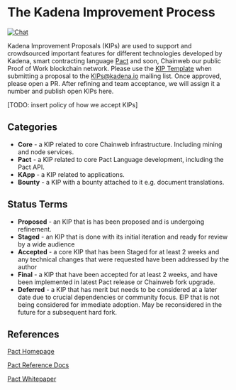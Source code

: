 The Kadena Improvement Process
===

[![Chat](https://img.shields.io/badge/chat-on%20discord-7289da.svg)](https://discord.gg/G7KE62H)


Kadena Improvement Proposals (KIPs) are used to support and crowdsourced
important features for different technologies developed by Kadena, smart
contracting language [Pact](https://github.com/kadena-io/pact) and soon,
Chainweb our public Proof of Work blockchain network. Please use the
[KIP Template](KIP-00001/Template.md) when submitting a proposal to the
KIPs@kadena.io mailing list. Once approved, please open a PR. After refining and
team acceptance, we will assign it a number and publish open KIPs here.

[TODO: insert policy of how we accept KIPs]

Categories
---
* **Core** - a KIP related to core Chainweb infrastructure. Including mining and
node services.
* **Pact** - a KIP related to core Pact Language development, including the Pact
API.
* **KApp** - a KIP related to applications.
* **Bounty** - a KIP with a bounty attached to it e.g. document translations.

Status Terms
---

* **Proposed** - an KIP that is has been proposed and is undergoing refinement.
* **Staged** - an KIP that is done with its initial iteration and ready for review by a wide audience
* **Accepted** - a core KIP that has been Staged for at least 2 weeks and any technical changes that were requested have been addressed by the author
* **Final** - a KIP that have been accepted for at least 2 weeks, and have been
implemented in latest Pact release or Chainweb fork upgrade.
* **Deferred** - a KIP that has merit but needs to be considered at a later date
due to crucial dependencies or community focus. EIP that is not being considered for immediate adoption. May be reconsidered in the future for a subsequent hard fork.


References
---

[Pact Homepage](http://kadena.io/pact)

[Pact Reference Docs](http://pact-language.readthedocs.io)

[Pact Whitepaper](http://kadena.io/docs/Kadena-PactWhitepaper.pdf)
